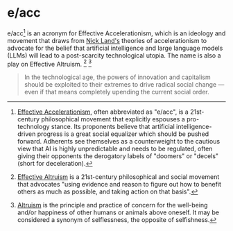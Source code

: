 # e/acc

e/acc[^eacc] is an acronym for Effective Accelerationism, which is an ideology and movement that draws from [Nick Land's](https://en.wikipedia.org/wiki/Nick_Land) theories of accelerationism to advocate for the belief that artificial intelligence and large language models (LLMs) will lead to a post-scarcity technological utopia. The name is also a play on Effective Altruism. [^EffectiveAltruism] [^Altruism]

> In the technological age, the powers of innovation and capitalism should be exploited to their extremes to drive radical social change — even if that means completely upending the current social order.

[^eacc]: [Effective Accelerationism](https://en.wikipedia.org/wiki/Effective_accelerationism), often abbreviated as "e/acc", is a 21st-century philosophical movement that explicitly espouses a pro-technology stance. Its proponents believe that artificial intelligence-driven progress is a great social equalizer which should be pushed forward. Adherents see themselves as a counterweight to the cautious view that AI is highly unpredictable and needs to be regulated, often giving their opponents the derogatory labels of "doomers" or "decels" (short for deceleration).

[^EffectiveAltruism]: [Effective Altruism](https://en.wikipedia.org/wiki/Effective_altruism) is a 21st-century philosophical and social movement that advocates "using evidence and reason to figure out how to benefit others as much as possible, and taking action on that basis".

[^Altruism]: [Altruism](https://en.wikipedia.org/wiki/Altruism) is the principle and practice of concern for the well-being and/or happiness of other humans or animals above oneself. It may be considered a synonym of selflessness, the opposite of selfishness.